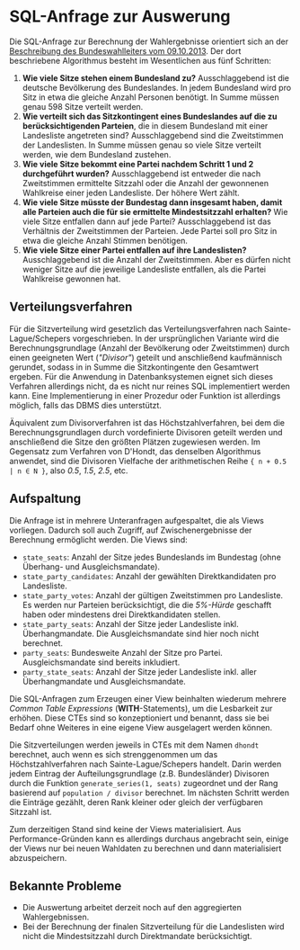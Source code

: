 # SQL-Anfrage zur Auswerung

Die SQL-Anfrage zur Berechnung der Wahlergebnisse orientiert sich an der [Beschreibung des Bundeswahlleiters vom 09.10.2013](http://bundeswahlleiter.de/de/aktuelle_mitteilungen/downloads/20131009_Erl_Sitzzuteilung.pdf).
Der dort beschriebene Algorithmus besteht im Wesentlichen aus fünf Schritten:

1. **Wie viele Sitze stehen einem Bundesland zu?** Ausschlaggebend ist die deutsche Bevölkerung des Bundeslandes. In jedem Bundesland wird pro Sitz in etwa die gleiche Anzahl Personen benötigt. In Summe müssen genau 598 Sitze verteilt werden.
2. **Wie verteilt sich das Sitzkontingent eines Bundeslandes auf die zu berücksichtigenden Parteien**, die in diesem Bundesland mit einer Landesliste angetreten sind? Ausschlaggebend sind die Zweitstimmen der Landeslisten. In Summe müssen genau so viele Sitze verteilt werden, wie dem Bundesland zustehen.
3. **Wie viele Sitze bekommt eine Partei nachdem Schritt 1 und 2 durchgeführt wurden?** Ausschlaggebend ist entweder die nach Zweitstimmen ermittelte Sitzzahl oder die Anzahl der gewonnenen Wahlkreise einer jeden Landesliste. Der höhere Wert zählt.
4. **Wie viele Sitze müsste der Bundestag dann insgesamt haben, damit alle Parteien auch die für sie ermittelte Mindestsitzzahl erhalten?** Wie viele Sitze entfallen dann auf jede Partei? Ausschlaggebend ist das Verhältnis der Zweitstimmen der Parteien. Jede Partei soll pro Sitz in etwa die gleiche Anzahl Stimmen benötigen.
5. **Wie viele Sitze einer Partei entfallen auf ihre Landeslisten?** Ausschlaggebend ist die Anzahl der Zweitstimmen. Aber es dürfen nicht weniger Sitze auf die jeweilige Landesliste entfallen, als die Partei Wahlkreise gewonnen hat. ## Verteilungsverfahren
Für die Sitzverteilung wird gesetzlich das Verteilungsverfahren nach Sainte-Lague/Schepers vorgeschrieben. 
In der ursprünglichen Variante wird die Berechnungsgrundlage (Anzahl der Bevölkerung oder Zweitstimmen) durch einen geeigneten Wert (*"Divisor"*) geteilt und anschließend kaufmännisch gerundet, sodass in in Summe die Sitzkontingente den Gesamtwert ergeben. Für die Anwendung in Datenbanksystemen eignet sich dieses Verfahren allerdings nicht, da es nicht nur reines SQL implementiert werden kann. Eine Implementierung in einer Prozedur oder Funktion ist allerdings möglich, falls das DBMS dies unterstützt.
Äquivalent zum Divisorverfahren ist das Höchstzahlverfahren, bei dem die Berechnungsgrundlagen durch vordefinierte Divisoren geteilt werden und anschließend die Sitze den größten Plätzen zugewiesen werden. Im Gegensatz zum Verfahren von D'Hondt, das denselben Algorithmus anwendet, sind die Divisoren Vielfache der arithmetischen Reihe `{ n + 0.5 | n ∈ N }`, also *0.5*, *1.5*, *2.5*, etc.## Aufspaltung
Die Anfrage ist in mehrere Unteranfragen aufgespaltet, die als Views vorliegen. Dadurch soll auch Zugriff, auf Zwischenergebnisse der Berechnung ermöglicht werden. Die Views sind:
* `state_seats`: Anzahl der Sitze jedes Bundeslands im Bundestag (ohne Überhang- und Ausgleichsmandate).
* `state_party_candidates`: Anzahl der gewählten Direktkandidaten pro Landesliste. 
* `state_party_votes`: Anzahl der gültigen Zweitstimmen pro Landesliste. Es werden nur Parteien berücksichtigt, die die *5%-Hürde* geschafft haben oder mindestens drei Direktkandidaten stellen.
* `state_party_seats`: Anzahl der Sitze jeder Landesliste inkl. Überhangmandate. Die Ausgleichsmandate sind hier noch nicht berechnet. 
* `party_seats`: Bundesweite Anzahl der Sitze pro Partei. Ausgleichsmandate sind bereits inkludiert. 
* `party_state_seats`: Anzahl der Sitze jeder Landesliste inkl. aller Überhangmandate und Ausgleichsmandate. 

Die SQL-Anfragen zum Erzeugen einer View beinhalten wiederum mehrere *Common Table Expressions* (**WITH**-Statements), um die Lesbarkeit zur erhöhen. Diese CTEs sind so konzeptioniert und benannt, dass sie bei Bedarf ohne Weiteres in eine eigene View ausgelagert werden können. 

Die Sitzverteilungen werden jeweils in CTEs mit dem Namen `dhondt` berechnet, auch wenn es sich strenggenommen um das Höchstzahlverfahren nach Sainte-Lague/Schepers handelt. Darin werden jedem Eintrag der Aufteilungsgrundlage (z.B. Bundesländer) Divisoren durch die Funktion `generate_series(1, seats)` zugeordnet und der Rang basierend auf `population / divisor` berechnet. Im nächsten Schritt werden die Einträge gezählt, deren Rank  kleiner oder gleich der verfügbaren Sitzzahl ist.

Zum derzeitigen Stand sind keine der Views materialisiert. Aus Performance-Gründen kann es allerdings durchaus angebracht sein, einige der Views nur bei neuen Wahldaten zu berechnen und dann materialisiert abzuspeichern. 


## Bekannte Probleme

* Die Auswertung arbeitet derzeit noch auf den aggregierten Wahlergebnissen. 
* Bei der Berechnung der finalen Sitzverteilung für die Landeslisten wird nicht die Mindestsitzzahl durch Direktmandate berücksichtigt.